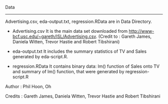 Data
***

Advertising.csv, eda-output.txt, regression.RData are in Data Directory.

* Advertising.csv
	It is the main data set downloaded from http://www-bcf.usc.edu/~gareth/ISL/Advertising.csv.
	(Credit to : Gareth James, Daniela Witten, Trevor Hastie and Robert Tibshirani)
	
* eda-output.txt
	It includes the summary statistics of TV and Sales generated by eda-script.R.

* regression.RData
	It contains binary data: lm() function of Sales onto TV and summary of lm() function, that were generated by regression-script.R
	
	
Author : Phil Hoon, Oh

Credits : Gareth James, Daniela Witten, Trevor Hastie and Robert Tibshirani	